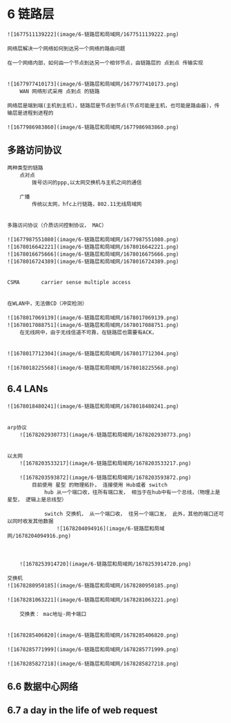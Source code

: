 # 6 链路层

    ![1677511139222](image/6-链路层和局域网/1677511139222.png)

    网络层解决一个网络如何到达另一个网络的路由问题

    在一个网络内部，如何由一个节点到达另一个相邻节点，由链路层的 点到点 传输实现


    ![1677977410173](image/6-链路层和局域网/1677977410173.png)
        WAN 网络形式采用 点到点 的链路

    网络层是端到端(主机到主机)，链路层是节点到节点(节点可能是主机，也可能是路由器)，传输层是进程到进程的

    ![1677986983860](image/6-链路层和局域网/1677986983860.png)

## 多路访问协议

    两种类型的链路
        点对点
            拨号访问的ppp,以太网交换机与主机之间的通信

        广播   
            传统以太网，hfc上行链路，802.11无线局域网

    
    多路访问协议（介质访问控制协议， MAC）

    ![1677987551080](image/6-链路层和局域网/1677987551080.png)
    ![1678016642221](image/6-链路层和局域网/1678016642221.png)
    ![1678016675666](image/6-链路层和局域网/1678016675666.png)
    ![1678016724389](image/6-链路层和局域网/1678016724389.png)


    CSMA       carrier sense multiple access


    在WLAN中，无法做CD（冲突检测）

    ![1678017069139](image/6-链路层和局域网/1678017069139.png)
    ![1678017088751](image/6-链路层和局域网/1678017088751.png)
        在无线网中，由于无线信道不可靠，在链路层也需要有ACK，


    ![1678017712304](image/6-链路层和局域网/1678017712304.png)

    ![1678018225568](image/6-链路层和局域网/1678018225568.png)


## 6.4 LANs
    ![1678018480241](image/6-链路层和局域网/1678018480241.png)


    arp协议
        ![1678202930773](image/6-链路层和局域网/1678202930773.png)


    以太网
        ![1678203533217](image/6-链路层和局域网/1678203533217.png)

        ![1678203593872](image/6-链路层和局域网/1678203593872.png)
            目前使用 星型 的物理拓扑， 连接使用 Hub或者 switch
                hub 从一个端口收，往所有端口发， 相当于在hub中有一个总线，（物理上是星型， 逻辑上是总线型）

                switch 交换机， 从一个端口收， 往另一个端口发， 此外，其他的端口还可以同时收发其他数据
                    ![1678204094916](image/6-链路层和局域网/1678204094916.png)



        ![1678253914720](image/6-链路层和局域网/1678253914720.png)

    交换机
    ![1678280950185](image/6-链路层和局域网/1678280950185.png)

    ![1678281063221](image/6-链路层和局域网/1678281063221.png)

        交换表： mac地址-网卡端口


    ![1678285406820](image/6-链路层和局域网/1678285406820.png)

    ![1678285771999](image/6-链路层和局域网/1678285771999.png)

    ![1678285827218](image/6-链路层和局域网/1678285827218.png)



## 6.6 数据中心网络



## 6.7 a day in the life of web request


















